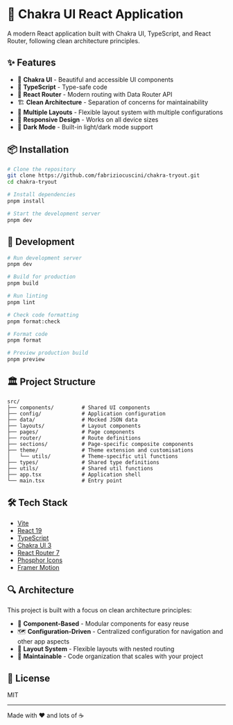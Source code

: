 # 🚀 Chakra UI React Application

A modern React application built with Chakra UI, TypeScript, and React Router, following clean architecture principles.

## ✨ Features

- 🎨 **Chakra UI** - Beautiful and accessible UI components
- 🧰 **TypeScript** - Type-safe code
- 🧭 **React Router** - Modern routing with Data Router API
- 🏗️ **Clean Architecture** - Separation of concerns for maintainability
- 🔄 **Multiple Layouts** - Flexible layout system with multiple configurations
- 📱 **Responsive Design** - Works on all device sizes
- 🌙 **Dark Mode** - Built-in light/dark mode support

## 📦 Installation

```bash
# Clone the repository
git clone https://github.com/fabriziocuscini/chakra-tryout.git
cd chakra-tryout

# Install dependencies
pnpm install

# Start the development server
pnpm dev
```

## 🚀 Development

```bash
# Run development server
pnpm dev

# Build for production
pnpm build

# Run linting
pnpm lint

# Check code formatting
pnpm format:check

# Format code
pnpm format

# Preview production build
pnpm preview
```

## 🏛️ Project Structure

```
src/
├── components/         # Shared UI components
├── config/             # Application configuration
├── data/               # Mocked JSON data
├── layouts/            # Layout components
├── pages/              # Page components
├── router/             # Route definitions
├── sections/           # Page-specific composite components
├── theme/              # Theme extension and customisations
│   └── utils/          # Theme-specific util functions
├── types/              # Shared type definitions
├── utils/              # Shared util functions
├── app.tsx             # Application shell
└── main.tsx            # Entry point
```

## 🛠️ Tech Stack

- [Vite](https://vitejs.dev/)
- [React 19](https://react.dev/)
- [TypeScript](https://www.typescriptlang.org/)
- [Chakra UI 3](https://chakra-ui.com/)
- [React Router 7](https://reactrouter.com/)
- [Phosphor Icons](https://phosphoricons.com/)
- [Framer Motion](https://www.framer.com/motion/)

## 🔍 Architecture

This project is built with a focus on clean architecture principles:

- 🧩 **Component-Based** - Modular components for easy reuse
- 🗺️ **Configuration-Driven** - Centralized configuration for navigation and other app aspects
- 📑 **Layout System** - Flexible layouts with nested routing
- 🧪 **Maintainable** - Code organization that scales with your project

## 📝 License

MIT

---

Made with ❤️ and lots of ☕
